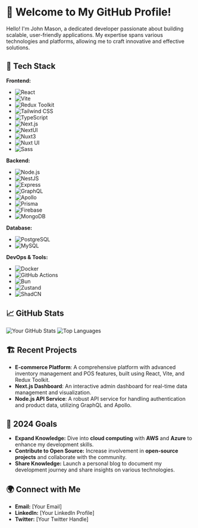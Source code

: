 # 👋 Welcome to My GitHub Profile!

Hello! I'm John Mason, a dedicated developer passionate about building scalable, user-friendly applications. My expertise spans various technologies and platforms, allowing me to craft innovative and effective solutions.

## 🔧 Tech Stack

**Frontend:**
- ![React](https://img.shields.io/badge/React-61DAFB?style=for-the-badge&logo=react&logoColor=white)
- ![Vite](https://img.shields.io/badge/Vite-646CFF?style=for-the-badge&logo=vite&logoColor=white)
- ![Redux Toolkit](https://img.shields.io/badge/Redux_Toolkit-764ABC?style=for-the-badge&logo=redux&logoColor=white)
- ![Tailwind CSS](https://img.shields.io/badge/Tailwind_CSS-06B6D4?style=for-the-badge&logo=tailwindcss&logoColor=white)
- ![TypeScript](https://img.shields.io/badge/TypeScript-3178C6?style=for-the-badge&logo=typescript&logoColor=white)
- ![Next.js](https://img.shields.io/badge/Next.js-000000?style=for-the-badge&logo=next.js&logoColor=white)
- ![NextUI](https://img.shields.io/badge/NextUI-000000?style=for-the-badge&logo=nextui&logoColor=white)
- ![Nuxt3](https://img.shields.io/badge/Nuxt3-00C58E?style=for-the-badge&logo=nuxt.js&logoColor=white)
- ![Nuxt UI](https://img.shields.io/badge/Nuxt_UI-000000?style=for-the-badge&logo=nuxt.js&logoColor=white)
- ![Sass](https://img.shields.io/badge/Sass-CC6699?style=for-the-badge&logo=sass&logoColor=white)

**Backend:**
- ![Node.js](https://img.shields.io/badge/Node.js-339933?style=for-the-badge&logo=node.js&logoColor=white)
- ![NestJS](https://img.shields.io/badge/NestJS-E0234E?style=for-the-badge&logo=nestjs&logoColor=white)
- ![Express](https://img.shields.io/badge/Express-000000?style=for-the-badge&logo=express&logoColor=white)
- ![GraphQL](https://img.shields.io/badge/GraphQL-E10098?style=for-the-badge&logo=graphql&logoColor=white)
- ![Apollo](https://img.shields.io/badge/Apollo-311C87?style=for-the-badge&logo=apollo&logoColor=white)
- ![Prisma](https://img.shields.io/badge/Prisma-2D3748?style=for-the-badge&logo=prisma&logoColor=white)
- ![Firebase](https://img.shields.io/badge/Firebase-FFCA28?style=for-the-badge&logo=firebase&logoColor=white)
- ![MongoDB](https://img.shields.io/badge/MongoDB-47A248?style=for-the-badge&logo=mongodb&logoColor=white)

**Database:**
- ![PostgreSQL](https://img.shields.io/badge/PostgreSQL-4169E1?style=for-the-badge&logo=postgresql&logoColor=white)
- ![MySQL](https://img.shields.io/badge/MySQL-4479A1?style=for-the-badge&logo=mysql&logoColor=white)

**DevOps & Tools:**
- ![Docker](https://img.shields.io/badge/Docker-2496ED?style=for-the-badge&logo=docker&logoColor=white)
- ![GitHub Actions](https://img.shields.io/badge/GitHub_Actions-2088FF?style=for-the-badge&logo=github-actions&logoColor=white)
- ![Bun](https://img.shields.io/badge/Bun-000000?style=for-the-badge&logo=bun&logoColor=white)
- ![Zustand](https://img.shields.io/badge/Zustand-007FFF?style=for-the-badge&logo=zustand&logoColor=white)
- ![ShadCN](https://img.shields.io/badge/ShadCN-FF4081?style=for-the-badge&logo=shadcn&logoColor=white)

## 📈 GitHub Stats

![Your GitHub Stats](https://github-readme-stats.vercel.app/api?username=simkidd&show_icons=true&theme=dracula)
![Top Languages](https://github-readme-stats.vercel.app/api/top-langs/?username=simkidd&layout=compact&theme=dracula)

## 🏗️ Recent Projects

- **E-commerce Platform**: A comprehensive platform with advanced inventory management and POS features, built using React, Vite, and Redux Toolkit.
- **Next.js Dashboard**: An interactive admin dashboard for real-time data management and visualization.
- **Node.js API Service**: A robust API service for handling authentication and product data, utilizing GraphQL and Apollo.

## 🎯 2024 Goals

- **Expand Knowledge:** Dive into **cloud computing** with **AWS** and **Azure** to enhance my development skills.
- **Contribute to Open Source:** Increase involvement in **open-source projects** and collaborate with the community.
- **Share Knowledge:** Launch a personal blog to document my development journey and share insights on various technologies.

## 🌍 Connect with Me

- **Email:** [Your Email]
- **LinkedIn:** [Your LinkedIn Profile]
- **Twitter:** [Your Twitter Handle]


